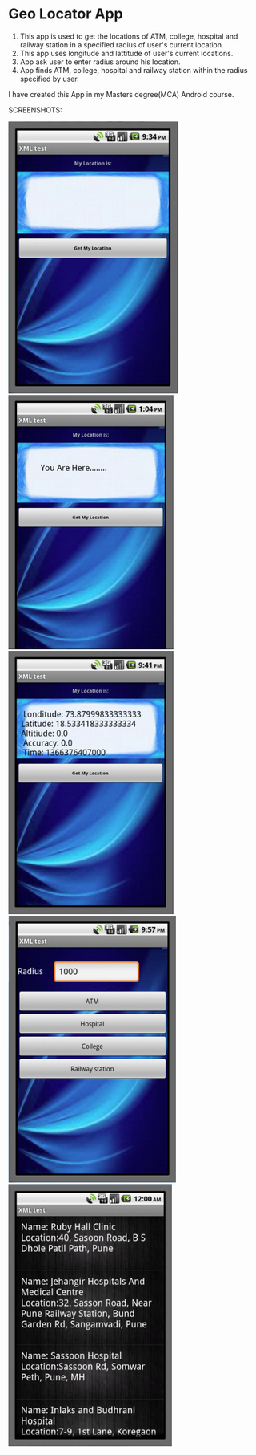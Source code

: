 Geo Locator App
===================================

1. This app is used to get the locations of ATM, college, hospital and railway station in a specified radius of user's current location.
2. This app uses longitude and lattitude of user's current locations.
3. App ask user to enter radius around his location.
4. App finds ATM, college, hospital and railway station within the radius specified by user.

I have created this App in my Masters degree(MCA) Android course.

SCREENSHOTS:

![alt 1](screenshots/img1.png)
![alt 2](screenshots/img2.png)
![alt 3](screenshots/img3.png)
![alt 4](screenshots/img4.png)
![alt 5](screenshots/img5.png)

